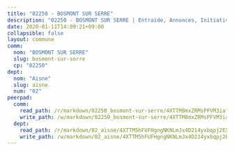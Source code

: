 ```yaml
---
title: "02250 - BOSMONT SUR SERRE"
description: "02250 - BOSMONT SUR SERRE | Entraide, Annonces, Initiatives"
date: 2020-01-11T14:09:21+09:00
collapsible: false
layout: commune
comm:
  nom: "BOSMONT SUR SERRE"
  slug: bosmont-sur-serre
  cp: "02250"
dept:
  nom: "Aisne"
  slug: aisne
  num: "02"
peerpad:
  comm:
    read_path: /r/markdown/02250_bosmont-sur-serre/4XTTM8mxZRMsPFVM3iaftwfdJi23JPc5piTT7D67KB6yuRyV2
    write_path: /w/markdown/02250_bosmont-sur-serre/4XTTM8mxZRMsPFVM3iaftwfdJi23JPc5piTT7D67KB6yuRyV2-K3TgUXxbLoZwhWu5oe58i5Vise81pk246mKqjfhpZeiUVJMEqope3J5Y8bgYRNcp5FYYvFDSXiwcM1sBoeaYSynF3kZdDkrZFokDybmZusJK8vRqX7R7GJxafxRXbYsXZ2J3FL3i
  dept:
    read_path: /r/markdown/02_aisne/4XTTM5hFUFHgngNKNLmJx4D214yxbqpj2EXK5CBjZ5LZF3zAf
    write_path: /w/markdown/02_aisne/4XTTM5hFUFHgngNKNLmJx4D214yxbqpj2EXK5CBjZ5LZF3zAf-K3TgUfAP6D753WPagZBnpcFgyCUpnZXNhrQsKU6J8qon6wxmFCHD5kB3GMzCYyJmAGHN58p9qgKDhnEgSAuHEK3wjVXSJoUkHyn6Vb7T2aNZ2y6ez5BMkQCEQxoUkfyK9J3TXU3M
---
```


